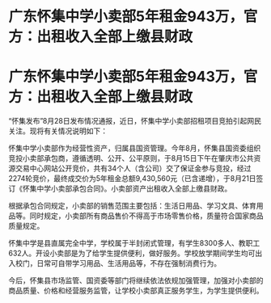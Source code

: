 # 广东怀集中学小卖部5年租金943万，官方：出租收入全部上缴县财政

# 广东怀集中学小卖部5年租金943万，官方：出租收入全部上缴县财政

“怀集发布”8月28日发布情况通报，近日，怀集中学小卖部招租项目竞拍引起网民关注。现将有关情况说明如下：

怀集中学小卖部作为经营性资产，归属县国资管理。今年8月，怀集县国资委组织竞投小卖部承包商，遵循透明、公开、公平原则，于8月15日下午在肇庆市公共资源交易中心网站公开竞价，共有34个人（含公司）交了保证金参与竞投，经过2274轮竞价，最终成交价为5年租金总额9,430,560元（已含递增），于8月21日签订《怀集中学小卖部承包合同》。小卖部资产出租收入全部上缴县财政。

根据承包合同规定，小卖部的销售范围主要包括：生活日用品、学习文具、体育用品等。同时规定，小卖部所有商品售价不得高于市场零售价格，质量符合国家商品质量规定。

怀集中学是县直属完全中学，学校属于半封闭式管理，有学生8300多人、教职工632人。开设小卖部是为了给学生提供便利，做好服务。学校放学期间学生均可出入校门，日常可自带学习用品、生活用品等，不存在强制消费行为。

今后，怀集县市场监管、国资委等部门将继续依法依规加强管理，加强对小卖部的商品质量、价格和经营服务监管，让学校小卖部真正服务学生，为学生提供便利。

